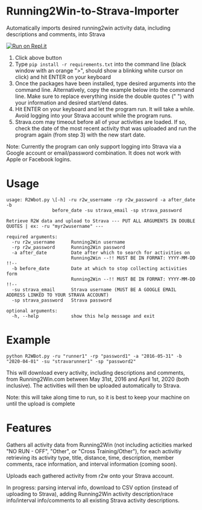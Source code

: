 # Running2Win-to-Strava-Importer
Automatically imports desired running2win activity data, including descriptions and comments, into Strava

[![Run on Repl.it](https://repl.it/badge/github/sfergusond/Running2Win-to-Strava-Importer)](https://repl.it/github/sfergusond/Running2Win-to-Strava-Importer)

1) Click above button
2) Type ```pip install -r requirements.txt``` into the command line (black window with an orange ">", should show a blinking white cursor on click) and hit ENTER on your keyboard
3) Once the packages have been installed, type desired arguments into the command line. Alternatively, copy the example below into the command line. Make sure to replace everything inside the double quotes (" ") with your information and desired start/end dates.
4) Hit ENTER on your keyboard and let the program run. It will take a while. Avoid logging into your Strava account while the program runs.
5) Strava.com may timeout before all of your activities are loaded. If so, check the date of the most recent activity that was uploaded and run the program again (from step 3) with the new start date.

Note: Currently the program can only support logging into Strava via a Google account or email/password combination. It does not work with Apple or Facebook logins.

# Usage

```
usage: R2Wbot.py \[-h] -ru r2w_username -rp r2w_password -a after_date -b
                 before_date -su strava_email -sp strava_password

Retrieve R2W data and upload to Strava --- PUT ALL ARGUMENTS IN DOUBLE QUOTES | ex: -ru "myr2wusername" ---

required arguments:
  -ru r2w_username      Running2Win username
  -rp r2w_password      Running2Win password
  -a after_date         Date after which to search for activities on
                        Running2Win --!! MUST BE IN FORMAT: YYYY-MM-DD !!--
  -b before_date        Date at which to stop collecting activities form
                        Running2Win --!! MUST BE IN FORMAT: YYYY-MM-DD !!--
  -su strava_email      Strava username (MUST BE A GOOGLE EMAIL ADDRESS LINKED TO YOUR STRAVA ACCOUNT)
  -sp strava_password   Strava password 

optional arguments:
  -h, --help            show this help message and exit
```

# Example

```
python R2WBot.py -ru "runner1" -rp "password1" -a "2016-05-31" -b "2020-04-01" -su "stravarunner1" -sp "password2"
```

This will download every activity, including descriptions and comments, from Running2Win.com between May 31st, 2016 and April 1st, 2020 (both inclusive). The activities will then be uploaded automatically to Strava. 

Note: this will take along time to run, so it is best to keep your machine on until the upload is complete

# Features

Gathers all activity data from Running2Win (not including acticities marked "NO RUN - OFF", "Other", or "Cross Training/Other"), for each activitiy retrieving its activity type, title, distance, time, description, member comments, race information, and interval information (coming soon).

Uploads each gathered activity from r2w onto your Strava account. 

In progress: parsing interval info, download to CSV option (instead of uploading to Strava), adding Running2Win activity description/race info/interval info/comments to all existing Strava activity descriptions.
